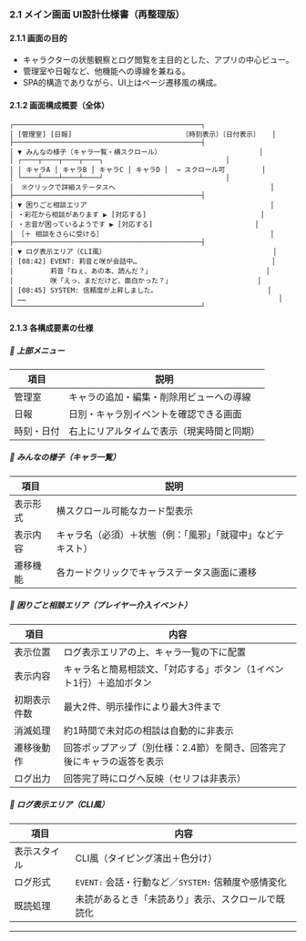 ### 2.1 メイン画面 UI設計仕様書（再整理版）

#### 2.1.1 画面の目的

* キャラクターの状態観察とログ閲覧を主目的とした、アプリの中心ビュー。
* 管理室や日報など、他機能への導線を兼ねる。
* SPA的構造でありながら、UI上はページ遷移風の構成。

#### 2.1.2 画面構成概要（全体）

```
┌──────────────────────────────────────────────┐
│ [管理室] [日報]                           〔時刻表示〕〔日付表示〕   │
├──────────────────────────────────────────────┤
│ ▼ みんなの様子（キャラ一覧・横スクロール）                        │
│ ┌────┬────┬────┬────┐                              │
│ │ キャラA │ キャラB │ キャラC │ キャラD │  → スクロール可         │
│ └────┴────┴────┴────┘                              │
│  ※クリックで詳細ステータスへ                                      │
├──────────────────────────────────────────────┤
│ ▼ 困りごと相談エリア                                             │
│ ・彩花から相談があります ▶︎ [対応する]                            │
│ ・志音が困っているようです ▶︎ [対応する]                         │
│ ［＋ 相談をさらに受ける］                                         │
├──────────────────────────────────────────────┤
│ ▼ ログ表示エリア（CLI風）                                         │
│ [08:42] EVENT: 莉音と咲が会話中…                                 │
│         莉音「ねぇ、あの本、読んだ？」                            │
│         咲「えっ、まだだけど、面白かった？」                     │
│ [08:45] SYSTEM: 信頼度が上昇しました。                           │
│ ……                                                              │
└──────────────────────────────────────────────┘
```

#### 2.1.3 各構成要素の仕様

##### 🔹 上部メニュー

| 項目    | 説明                    |
| ----- | --------------------- |
| 管理室   | キャラの追加・編集・削除用ビューへの導線  |
| 日報    | 日別・キャラ別イベントを確認できる画面   |
| 時刻・日付 | 右上にリアルタイムで表示（現実時間と同期） |

##### 🔹 みんなの様子（キャラ一覧）

| 項目   | 説明                             |
| ---- | ------------------------------ |
| 表示形式 | 横スクロール可能なカード型表示                |
| 表示内容 | キャラ名（必須）＋状態（例：「風邪」「就寝中」などテキスト） |
| 遷移機能 | 各カードクリックでキャラステータス画面に遷移         |

##### 🔹 困りごと相談エリア（プレイヤー介入イベント）

| 項目     | 内容                                    |
| ------ | ------------------------------------- |
| 表示位置   | ログ表示エリアの上、キャラ一覧の下に配置                  |
| 表示内容   | キャラ名と簡易相談文、「対応する」ボタン（1イベント1行）＋追加ボタン   |
| 初期表示件数 | 最大2件、明示操作により最大3件まで                    |
| 消滅処理   | 約1時間で未対応の相談は自動的に非表示                   |
| 遷移後動作  | 回答ポップアップ（別仕様：2.4節）を開き、回答完了後にキャラの返答を表示 |
| ログ出力   | 回答完了時にログへ反映（セリフは非表示）                  |

##### 🔹 ログ表示エリア（CLI風）

| 項目     | 内容                                  |
| ------ | ----------------------------------- |
| 表示スタイル | CLI風（タイピング演出＋色分け）                   |
| ログ形式   | `EVENT:` 会話・行動など／`SYSTEM:` 信頼度や感情変化 |
| 既読処理   | 未読があるとき「未読あり」表示、スクロールで既読化           |

---
